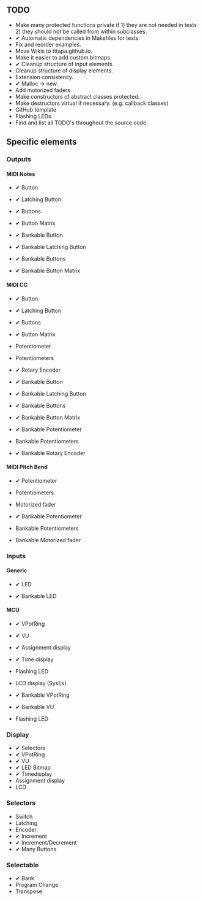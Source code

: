 ## TODO

- Make many protected functions private if 1) they are not needed in tests 2) they should not be called from within subclasses.
- ✔ Automatic dependencies in Makefiles for tests.
- Fix and reorder examples.
- Move Wikis to tttapa.github.io.
- Make it easier to add custom bitmaps.
- ✔ Cleanup structure of input elements.
- Cleanup structure of display elements.
- Extension consistency.
- ✔ Malloc → new.
- Add motorized faders.
- Make constructors of abstract classes protected.
- Make destructors virtual if necessary. (e.g. callback classes)
- GitHub template
- Flashing LEDs
- Find and list all TODO's throughout the source code.

## Specific elements

### Outputs

#### MIDI Notes
- ✔ Button
- ✔ Latching Button
- ✔ Buttons
- ✔ Button Matrix

- ✔ Bankable Button
- ✔ Bankable Latching Button
- ✔ Bankable Buttons
- ✔ Bankable Button Matrix

#### MIDI CC
- ✔ Button
- ✔ Latching Button
- ✔ Buttons
- ✔ Button Matrix

- Potentiometer
- Potentiometers

- ✔ Rotary Encoder

- ✔ Bankable Button
- ✔ Bankable Latching Button
- ✔ Bankable Buttons
- ✔ Bankable Button Matrix

- ✔ Bankable Potentiometer
- Bankable Potentiometers

- ✔ Bankable Rotary Encoder

#### MIDI Pitch Bend
- ✔ Potentiometer
- Potentiometers
- Motorized fader

- ✔ Bankable Potentiometer
- Bankable Potentiometers
- Bankable Motorized fader


### Inputs

#### Generic
- ✔ LED

- ✔ Bankable LED

#### MCU
- ✔ VPotRing
- ✔ VU
- ✔ Assignment display
- ✔ Time display
- Flashing LED
- LCD display (SysEx)

- ✔ Bankable VPotRing
- ✔ Bankable VU
- Flashing LED


### Display
- ✔ Selectors
- ✔ VPotRing
- ✔ VU
- ✔ LED Bitmap
- ✔ Timedisplay
- Assignment display
- LCD


### Selectors
- Switch
- Latching
- Encoder
- ✔ Increment
- ✔ Increment/Decrement
- ✔ Many Buttons

### Selectable
- ✔ Bank
- Program Change
- Transpose